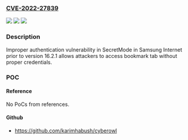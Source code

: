 ### [CVE-2022-27839](https://cve.mitre.org/cgi-bin/cvename.cgi?name=CVE-2022-27839)
![](https://img.shields.io/static/v1?label=Product&message=Samsung%20Internet&color=blue)
![](https://img.shields.io/static/v1?label=Version&message=n%2Fa&color=blue)
![](https://img.shields.io/static/v1?label=Vulnerability&message=CWE-287%3A%20Improper%20Authentication&color=brighgreen)

### Description

Improper authentication vulnerability in SecretMode in Samsung Internet prior to version 16.2.1 allows attackers to access bookmark tab without proper credentials.

### POC

#### Reference
No PoCs from references.

#### Github
- https://github.com/karimhabush/cyberowl


